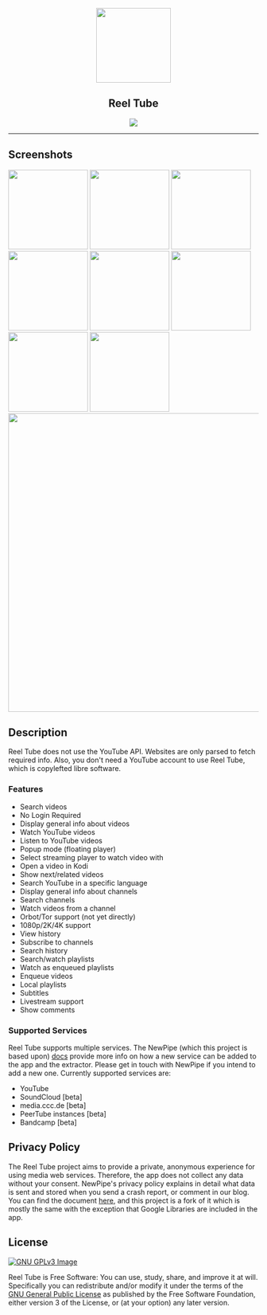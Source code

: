 <p align="center"><img src="https://github.com/automaton82/reel-tube/blob/dev/app/src/main/res/mipmap-xxxhdpi/ic_launcher_round.png" width="150"></p> 
<h2 align="center"><b>Reel Tube</b></h2>

<p align="center">
<a href="https://www.gnu.org/licenses/gpl-3.0" alt="License: GPLv3"><img src="https://img.shields.io/badge/License-GPL%20v3-blue.svg"></a>
</p>
<hr>

## Screenshots


[<img src="https://github.com/automaton82/reel-tube/blob/dev/assets/play-store-1.webp" width=160>](https://github.com/automaton82/reel-tube/blob/dev/assets/play-store-1.webp)
[<img src="https://github.com/automaton82/reel-tube/blob/dev/assets/play-store-2.webp" width=160>](https://github.com/automaton82/reel-tube/blob/dev/assets/play-store-2.webp)
[<img src="https://github.com/automaton82/reel-tube/blob/dev/assets/play-store-3.webp" width=160>](https://github.com/automaton82/reel-tube/blob/dev/assets/play-store-3.webp)
[<img src="https://github.com/automaton82/reel-tube/blob/dev/assets/play-store-4.webp" width=160>](https://github.com/automaton82/reel-tube/blob/dev/assets/play-store-4.webp)
[<img src="https://github.com/automaton82/reel-tube/blob/dev/assets/play-store-5.webp" width=160>](https://github.com/automaton82/reel-tube/blob/dev/assets/play-store-5.webp)
[<img src="https://github.com/automaton82/reel-tube/blob/dev/assets/play-store-6.webp" width=160>](https://github.com/automaton82/reel-tube/blob/dev/assets/play-store-6.webp)
[<img src="https://github.com/automaton82/reel-tube/blob/dev/assets/play-store-7.webp" width=160>](https://github.com/automaton82/reel-tube/blob/dev/assets/play-store-7.webp)
[<img src="https://github.com/automaton82/reel-tube/blob/dev/assets/play-store-8.webp" width=160>](https://github.com/automaton82/reel-tube/blob/dev/assets/play-store-8.webp)
[<img src="https://github.com/automaton82/reel-tube/blob/dev/assets/play-store-9.webp" width=600>](https://github.com/automaton82/reel-tube/blob/dev/assets/play-store-9.webp)

## Description

Reel Tube does not use the YouTube API. Websites are only parsed to fetch required info. Also, you don't need a YouTube account to use Reel Tube, which is copylefted libre software.

### Features

* Search videos
* No Login Required
* Display general info about videos
* Watch YouTube videos
* Listen to YouTube videos
* Popup mode (floating player)
* Select streaming player to watch video with
* Open a video in Kodi
* Show next/related videos
* Search YouTube in a specific language
* Display general info about channels
* Search channels
* Watch videos from a channel
* Orbot/Tor support (not yet directly)
* 1080p/2K/4K support
* View history
* Subscribe to channels
* Search history
* Search/watch playlists
* Watch as enqueued playlists
* Enqueue videos
* Local playlists
* Subtitles
* Livestream support
* Show comments

### Supported Services

Reel Tube supports multiple services. The NewPipe (which this project is based upon) [docs](https://teamnewpipe.github.io/documentation/) provide more info on how a new service can be added to the app and the extractor. Please get in touch with NewPipe if you intend to add a new one. Currently supported services are:

* YouTube
* SoundCloud \[beta\]
* media.ccc.de \[beta\]
* PeerTube instances \[beta\]
* Bandcamp \[beta\]

<!-- Hidden span to keep old links compatible. -->
<span id="updates"></span>

## Privacy Policy

The Reel Tube project aims to provide a private, anonymous experience for using media web services.
Therefore, the app does not collect any data without your consent. NewPipe's privacy policy explains in detail what data is sent and stored when you send a crash report, or comment in our blog. You can find the document [here](https://newpipe.net/legal/privacy/), and this project is a fork of it which is mostly the same with the exception that Google Libraries are included in the app.

## License
[![GNU GPLv3 Image](https://www.gnu.org/graphics/gplv3-127x51.png)](https://www.gnu.org/licenses/gpl-3.0.en.html)  

Reel Tube is Free Software: You can use, study, share, and improve it at
will. Specifically you can redistribute and/or modify it under the terms of the
[GNU General Public License](https://www.gnu.org/licenses/gpl.html) as
published by the Free Software Foundation, either version 3 of the License, or
(at your option) any later version.  

